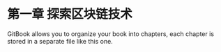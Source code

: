 # 第一章 探索区块链技术

GitBook allows you to organize your book into chapters, each chapter is stored in a separate file like this one.

